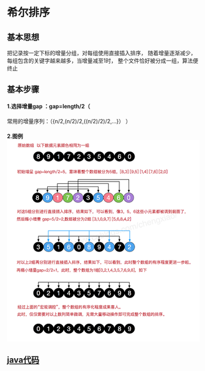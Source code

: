 # 希尔排序

## 基本思想

把记录按一定下标的增量分组，对每组使用直接插入排序，
随着增量逐渐减少，每组包含的关键字越来越多，当增量减至1时，
整个文件恰好被分成一组，算法便终止

## 基本步骤

#### 1.选择增量gap ：gap=length/2（
常用的增量序列：（{n/2,(n/2)/2,((n/2)/2)/2,...}）
）
#### 2.图例![图例](shellSort.png)

## [java代码](./ShellSort.java)
